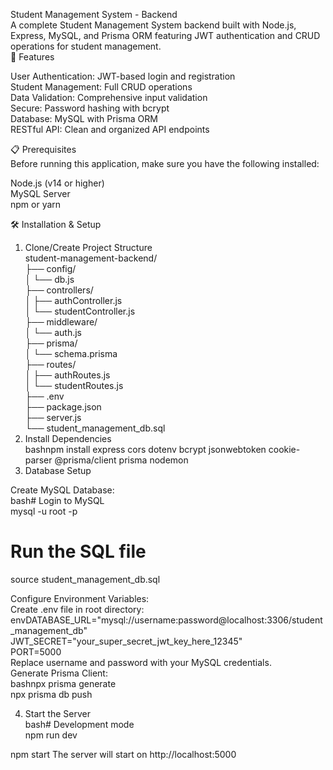 Student Management System - Backend  
A complete Student Management System backend built with Node.js, Express, MySQL, and Prisma ORM featuring JWT authentication and CRUD operations for student management.  
🚀 Features  
  
User Authentication: JWT-based login and registration  
Student Management: Full CRUD operations  
Data Validation: Comprehensive input validation  
Secure: Password hashing with bcrypt  
Database: MySQL with Prisma ORM  
RESTful API: Clean and organized API endpoints  
  
📋 Prerequisites  
Before running this application, make sure you have the following installed:  
  
Node.js (v14 or higher)  
MySQL Server  
npm or yarn  
  
🛠️ Installation & Setup  
1. Clone/Create Project Structure  
student-management-backend/  
├── config/  
│   └── db.js  
├── controllers/  
│   ├── authController.js  
│   └── studentController.js  
├── middleware/  
│   └── auth.js  
├── prisma/  
│   └── schema.prisma  
├── routes/  
│   ├── authRoutes.js  
│   └── studentRoutes.js  
├── .env  
├── package.json  
├── server.js  
└── student_management_db.sql  
2. Install Dependencies  
bashnpm install express cors dotenv bcrypt jsonwebtoken cookie-parser @prisma/client prisma nodemon  
3. Database Setup  
  
Create MySQL Database:  
bash# Login to MySQL  
mysql -u root -p  
  
# Run the SQL file  
source student_management_db.sql  
  
Configure Environment Variables:  
Create .env file in root directory:  
envDATABASE_URL="mysql://username:password@localhost:3306/student_management_db"  
JWT_SECRET="your_super_secret_jwt_key_here_12345"  
PORT=5000  
Replace username and password with your MySQL credentials.  
Generate Prisma Client:  
bashnpx prisma generate  
npx prisma db push  
  
  
4. Start the Server  
bash# Development mode  
npm run dev  
  
 
npm start
The server will start on http://localhost:5000
